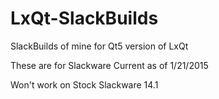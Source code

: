 LxQt-SlackBuilds
=================

SlackBuilds of mine for Qt5 version of LxQt

These are for Slackware Current as of 1/21/2015

Won't work on Stock Slackware 14.1
